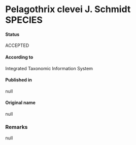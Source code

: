 Pelagothrix clevei J. Schmidt SPECIES
=======

#### Status
ACCEPTED

#### According to
Integrated Taxonomic Information System

#### Published in
null

#### Original name
null

### Remarks
null